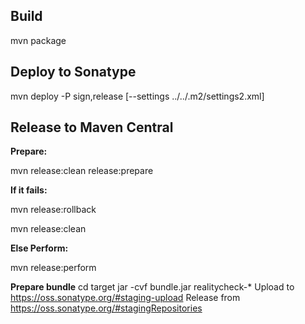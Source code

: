 Build
-------
mvn package

Deploy to Sonatype
-------------------
mvn deploy -P sign,release [--settings ../../.m2/settings2.xml]

Release to Maven Central
-------------------------
**Prepare:**

mvn release:clean release:prepare

**If it fails:**

mvn release:rollback

mvn release:clean

**Else Perform:**

mvn release:perform

**Prepare bundle**
cd target
jar -cvf bundle.jar realitycheck-*
Upload to https://oss.sonatype.org/#staging-upload
Release from https://oss.sonatype.org/#stagingRepositories
